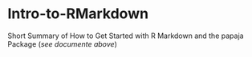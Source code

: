 # Intro-to-RMarkdown
Short Summary of How to Get Started with R Markdown and the papaja Package
(_see documente above_)
